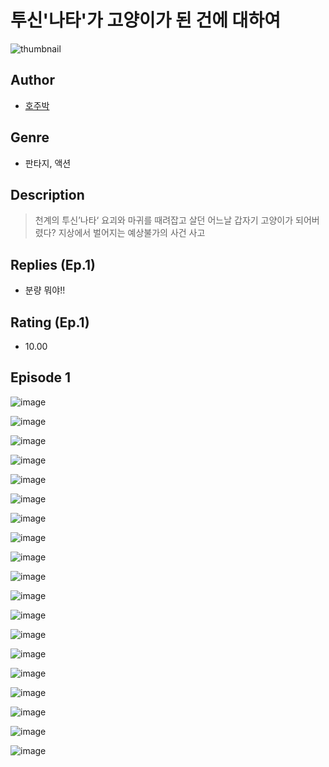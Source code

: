 # 투신'나타'가 고양이가 된 건에 대하여
![thumbnail](https://image-comic.pstatic.net/user_contents_data/challenge_comic/2023/05/23/224274/upload_3689070659878871351_480x623.jpeg)

## Author
- [호주박](https://comic.naver.com/artistTitle?id=224274)

## Genre
- 판타지, 액션

## Description
> 천계의 투신’나타‘ 요괴와 마귀를 때려잡고 살던 어느날 갑자기 고양이가 되어버렸다? 지상에서 벌어지는 예상불가의 사건 사고

## Replies (Ep.1)
- 분량 뭐야!!

## Rating (Ep.1)
- 10.00

## Episode 1
![image](https://image-comic.pstatic.net/user_contents_data/challenge_comic/2023/05/23/224274/upload_7220453492796831841.jpeg)

![image](https://image-comic.pstatic.net/user_contents_data/challenge_comic/2023/05/23/224274/upload_7147269999657629282.jpeg)

![image](https://image-comic.pstatic.net/user_contents_data/challenge_comic/2023/05/23/224274/upload_3905521811590426936.jpeg)

![image](https://image-comic.pstatic.net/user_contents_data/challenge_comic/2023/05/23/224274/upload_3977299017241671728.jpeg)

![image](https://image-comic.pstatic.net/user_contents_data/challenge_comic/2023/05/23/224274/upload_7161902299544238434.jpeg)

![image](https://image-comic.pstatic.net/user_contents_data/challenge_comic/2023/05/23/224274/upload_4134921516786922802.jpeg)

![image](https://image-comic.pstatic.net/user_contents_data/challenge_comic/2023/05/24/224274/upload_3545511795373389622.jpeg)

![image](https://image-comic.pstatic.net/user_contents_data/challenge_comic/2023/05/23/224274/upload_3978145650640959801.jpeg)

![image](https://image-comic.pstatic.net/user_contents_data/challenge_comic/2023/05/23/224274/upload_7219942237053006435.jpeg)

![image](https://image-comic.pstatic.net/user_contents_data/challenge_comic/2023/05/23/224274/upload_7378363153771553335.jpeg)

![image](https://image-comic.pstatic.net/user_contents_data/challenge_comic/2023/05/23/224274/upload_3832619775422587699.jpeg)

![image](https://image-comic.pstatic.net/user_contents_data/challenge_comic/2023/05/23/224274/upload_7292790355003717177.jpeg)

![image](https://image-comic.pstatic.net/user_contents_data/challenge_comic/2023/05/23/224274/upload_3618985589647631152.jpeg)

![image](https://image-comic.pstatic.net/user_contents_data/challenge_comic/2023/05/23/224274/upload_3618415127830226017.jpeg)

![image](https://image-comic.pstatic.net/user_contents_data/challenge_comic/2023/05/23/224274/upload_7220737196892304482.jpeg)

![image](https://image-comic.pstatic.net/user_contents_data/challenge_comic/2023/05/23/224274/upload_3835156146985251636.jpeg)

![image](https://image-comic.pstatic.net/user_contents_data/challenge_comic/2023/05/23/224274/upload_3775532921305773108.jpeg)

![image](https://image-comic.pstatic.net/user_contents_data/challenge_comic/2023/05/23/224274/upload_3703473132525531955.jpeg)

![image](https://image-comic.pstatic.net/user_contents_data/challenge_comic/2023/05/24/224274/upload_4049409173106156597.jpeg)
